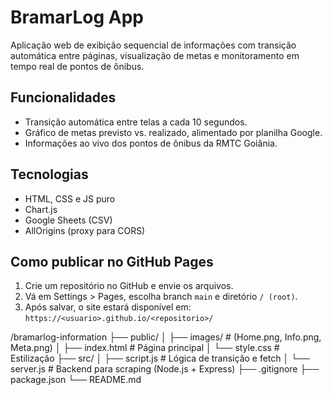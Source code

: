 # BramarLog App
Aplicação web de exibição sequencial de informações com transição automática entre páginas, visualização de metas e monitoramento em tempo real de pontos de ônibus.

## Funcionalidades
- Transição automática entre telas a cada 10 segundos.
- Gráfico de metas previsto vs. realizado, alimentado por planilha Google.
- Informações ao vivo dos pontos de ônibus da RMTC Goiânia.

## Tecnologias
- HTML, CSS e JS puro
- Chart.js
- Google Sheets (CSV)
- AllOrigins (proxy para CORS)

## Como publicar no GitHub Pages
1. Crie um repositório no GitHub e envie os arquivos.
2. Vá em Settings > Pages, escolha branch `main` e diretório `/ (root)`.
3. Após salvar, o site estará disponível em:  
   `https://<usuario>.github.io/<repositorio>/`

/bramarlog-information
├── public/
│   ├── images/           # (Home.png, Info.png, Meta.png)
│   ├── index.html        # Página principal
│   └── style.css         # Estilização
├── src/
│   ├── script.js         # Lógica de transição e fetch
│   └── server.js         # Backend para scraping (Node.js + Express)
├── .gitignore
├── package.json
└── README.md
